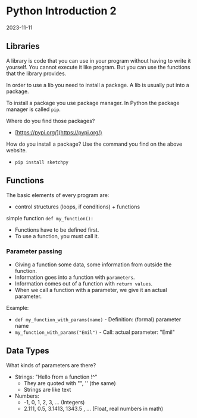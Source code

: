 # Python Introduction 2
2023-11-11

## Libraries
A library is code that you can use in your program without having to write it
yourself. You cannot execute it like program. But you can use the functions
that the library provides.

In order to use a lib you need to install a package. A lib is usually
put into a package.

To install a package you use package manager. In Python the package manager
is called `pip`.

Where do you find those packages?
- [https://pypi.org/](https://pypi.org/)

How do you install a package?
Use the command you find on the above website.
- `pip install sketchpy`

## Functions

The basic elements of every program are:
- control structures (loops, if conditions) + functions

simple function
`def my_function():`

- Functions have to be defined first.
- To use a function, you must call it.

### Parameter passing
- Giving a function some data, some information from outside the function.
- Information goes into a function with `parameters`.
- Information comes out of a function with `return values`.
- When we call a function with a parameter, we give it an actual parameter.

Example:
- `def my_function_with_params(name)` - Definition: (formal) parameter name
- `my_function_with_params("Emil")` - Call: actual parameter: "Emil"

## Data Types
What kinds of parameters are there?
- Strings: "Hello from a function !^"
  - They are quoted with "", '' (the same)
  - Strings are like text
- Numbers:
  - -1, 0, 1, 2, 3, ... (Integers)
  - 2.111, 0.5, 3.1413, 1343.5  , ... (Float, real numbers in math)


